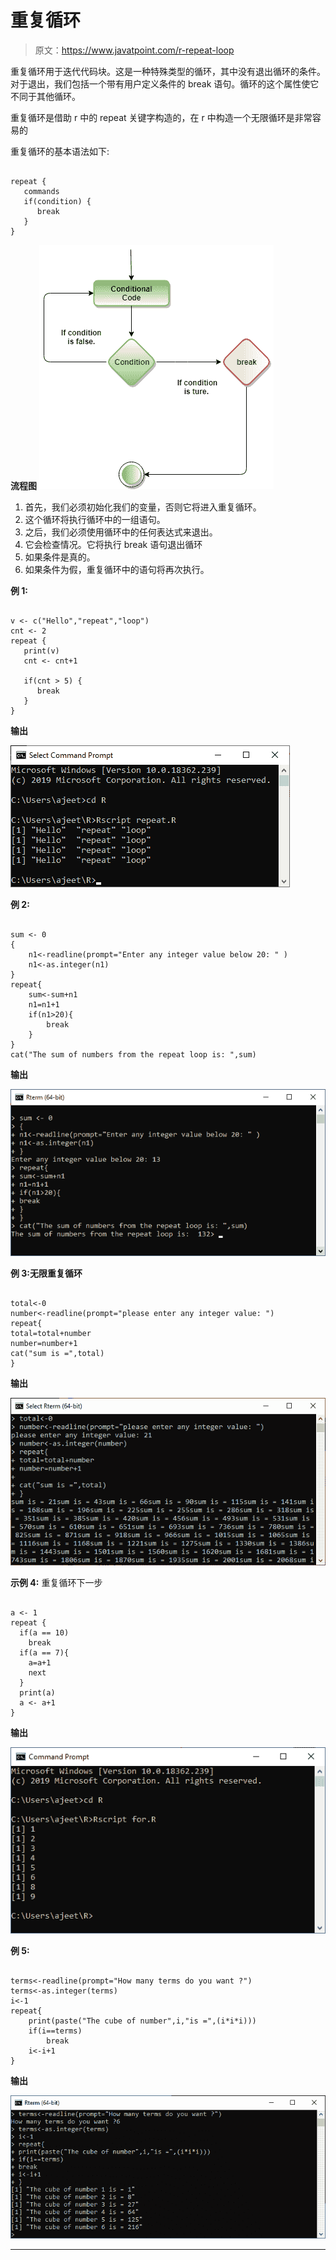 # 重复循环

> 原文：<https://www.javatpoint.com/r-repeat-loop>

重复循环用于迭代代码块。这是一种特殊类型的循环，其中没有退出循环的条件。对于退出，我们包括一个带有用户定义条件的 break 语句。循环的这个属性使它不同于其他循环。

重复循环是借助 r 中的 repeat 关键字构造的，在 r 中构造一个无限循环是非常容易的

重复循环的基本语法如下:

```

repeat { 
   commands 
   if(condition) {
      break
   }
}

```

**流程图** ![R Repeat Loop](img/e034627082095776f55bbfceaa34571d.png)

1.  首先，我们必须初始化我们的变量，否则它将进入重复循环。
2.  这个循环将执行循环中的一组语句。
3.  之后，我们必须使用循环中的任何表达式来退出。
4.  它会检查情况。它将执行 break 语句退出循环
5.  如果条件是真的。
6.  如果条件为假，重复循环中的语句将再次执行。

**例 1:**

```

v <- c("Hello","repeat","loop")
cnt <- 2
repeat {
   print(v)
   cnt <- cnt+1

   if(cnt > 5) {
      break
   }
}

```

**输出**

![R Repeat Loop](img/741fa49102c842091e4ac8f0fadcac0e.png)

**例 2:**

```

sum <- 0
{
	n1<-readline(prompt="Enter any integer value below 20: " )
	n1<-as.integer(n1)
}
repeat{
	sum<-sum+n1
	n1=n1+1
	if(n1>20){
		break
	}
}
cat("The sum of numbers from the repeat loop is: ",sum)

```

**输出**

![R Repeat Loop](img/1b224451e3c19a62fed6e216b84a74e7.png)

**例 3:无限重复循环**

```

total<-0
number<-readline(prompt="please enter any integer value: ")
repeat{
total=total+number
number=number+1
cat("sum is =",total)
}

```

**输出**

![R Repeat Loop](img/059288d24ebe70c7b5745be7686648b4.png)

**示例 4:** 重复循环下一步

```

a <- 1          
repeat {    
  if(a == 10)  
    break  
  if(a == 7){  
    a=a+1
    next     
  }
  print(a)  
  a <- a+1    
}  

```

**输出**

![R Repeat Loop](img/e04109922c90b039471251e7882a0ac0.png)

**例 5:**

```

terms<-readline(prompt="How many terms do you want ?")
terms<-as.integer(terms)
i<-1
repeat{
	print(paste("The cube of number",i,"is =",(i*i*i)))
	if(i==terms)
		break
	i<-i+1
}

```

**输出**

![R Repeat Loop](img/a500bb6e635082763e8667504d89cf27.png)

* * *
